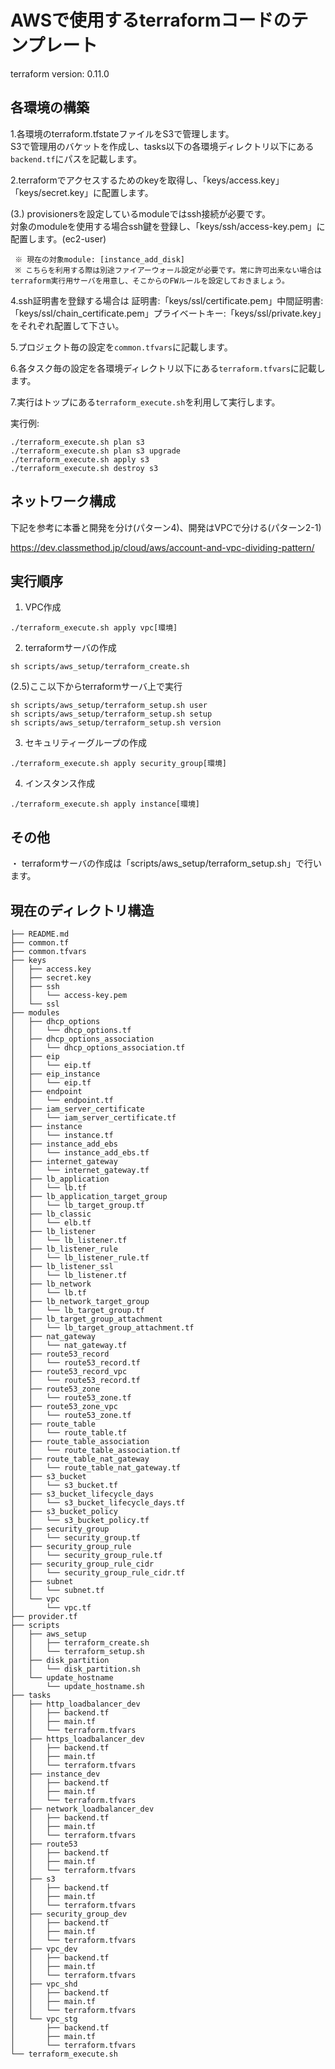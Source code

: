 # AWSで使用するterraformコードのテンプレート

terraform version: 0.11.0


## 各環境の構築

1.各環境のterraform.tfstateファイルをS3で管理します。<br />
  S3で管理用のバケットを作成し、tasks以下の各環境ディレクトリ以下にある`backend.tf`にパスを記載します。

2.terraformでアクセスするためのkeyを取得し、「keys/access.key」「keys/secret.key」に配置します。

(3.) provisionersを設定しているmoduleではssh接続が必要です。<br />
     対象のmoduleを使用する場合ssh鍵を登録し、「keys/ssh/access-key.pem」に配置します。(ec2-user)<br />

     ※ 現在の対象module: [instance_add_disk]
     ※ こちらを利用する際は別途ファイアーウォール設定が必要です。常に許可出来ない場合はterraform実行用サーバを用意し、そこからのFWルールを設定しておきましょう。

4.ssh証明書を登録する場合は 証明書:「keys/ssl/certificate.pem」中間証明書:「keys/ssl/chain_certificate.pem」プライベートキー:「keys/ssl/private.key」をそれぞれ配置して下さい。

5.プロジェクト毎の設定を`common.tfvars`に記載します。

6.各タスク毎の設定を各環境ディレクトリ以下にある`terraform.tfvars`に記載します。

7.実行はトップにある`terraform_execute.sh`を利用して実行します。

実行例:
```shell
./terraform_execute.sh plan s3
./terraform_execute.sh plan s3 upgrade
./terraform_execute.sh apply s3
./terraform_execute.sh destroy s3
```

## ネットワーク構成
下記を参考に本番と開発を分け(パターン4)、開発はVPCで分ける(パターン2-1)<br />

https://dev.classmethod.jp/cloud/aws/account-and-vpc-dividing-pattern/

## 実行順序
1. VPC作成
```
./terraform_execute.sh apply vpc[環境]
```

2. terraformサーバの作成
```
sh scripts/aws_setup/terraform_create.sh
```

(2.5)ここ以下からterraformサーバ上で実行
```
sh scripts/aws_setup/terraform_setup.sh user
sh scripts/aws_setup/terraform_setup.sh setup
sh scripts/aws_setup/terraform_setup.sh version
```

3. セキュリティーグループの作成
```
./terraform_execute.sh apply security_group[環境]
```

4. インスタンス作成
```
./terraform_execute.sh apply instance[環境]
```

## その他
・ terraformサーバの作成は「scripts/aws_setup/terraform_setup.sh」で行います。

## 現在のディレクトリ構造
```
├── README.md
├── common.tf
├── common.tfvars
├── keys
│   ├── access.key
│   ├── secret.key
│   ├── ssh
│   │   └── access-key.pem
│   └── ssl
├── modules
│   ├── dhcp_options
│   │   └── dhcp_options.tf
│   ├── dhcp_options_association
│   │   └── dhcp_options_association.tf
│   ├── eip
│   │   └── eip.tf
│   ├── eip_instance
│   │   └── eip.tf
│   ├── endpoint
│   │   └── endpoint.tf
│   ├── iam_server_certificate
│   │   └── iam_server_certificate.tf
│   ├── instance
│   │   └── instance.tf
│   ├── instance_add_ebs
│   │   └── instance_add_ebs.tf
│   ├── internet_gateway
│   │   └── internet_gateway.tf
│   ├── lb_application
│   │   └── lb.tf
│   ├── lb_application_target_group
│   │   └── lb_target_group.tf
│   ├── lb_classic
│   │   └── elb.tf
│   ├── lb_listener
│   │   └── lb_listener.tf
│   ├── lb_listener_rule
│   │   └── lb_listener_rule.tf
│   ├── lb_listener_ssl
│   │   └── lb_listener.tf
│   ├── lb_network
│   │   └── lb.tf
│   ├── lb_network_target_group
│   │   └── lb_target_group.tf
│   ├── lb_target_group_attachment
│   │   └── lb_target_group_attachment.tf
│   ├── nat_gateway
│   │   └── nat_gateway.tf
│   ├── route53_record
│   │   └── route53_record.tf
│   ├── route53_record_vpc
│   │   └── route53_record.tf
│   ├── route53_zone
│   │   └── route53_zone.tf
│   ├── route53_zone_vpc
│   │   └── route53_zone.tf
│   ├── route_table
│   │   └── route_table.tf
│   ├── route_table_association
│   │   └── route_table_association.tf
│   ├── route_table_nat_gateway
│   │   └── route_table_nat_gateway.tf
│   ├── s3_bucket
│   │   └── s3_bucket.tf
│   ├── s3_bucket_lifecycle_days
│   │   └── s3_bucket_lifecycle_days.tf
│   ├── s3_bucket_policy
│   │   └── s3_bucket_policy.tf
│   ├── security_group
│   │   └── security_group.tf
│   ├── security_group_rule
│   │   └── security_group_rule.tf
│   ├── security_group_rule_cidr
│   │   └── security_group_rule_cidr.tf
│   ├── subnet
│   │   └── subnet.tf
│   └── vpc
│       └── vpc.tf
├── provider.tf
├── scripts
│   ├── aws_setup
│   │   ├── terraform_create.sh
│   │   └── terraform_setup.sh
│   ├── disk_partition
│   │   └── disk_partition.sh
│   └── update_hostname
│       └── update_hostname.sh
├── tasks
│   ├── http_loadbalancer_dev
│   │   ├── backend.tf
│   │   ├── main.tf
│   │   └── terraform.tfvars
│   ├── https_loadbalancer_dev
│   │   ├── backend.tf
│   │   ├── main.tf
│   │   └── terraform.tfvars
│   ├── instance_dev
│   │   ├── backend.tf
│   │   ├── main.tf
│   │   └── terraform.tfvars
│   ├── network_loadbalancer_dev
│   │   ├── backend.tf
│   │   ├── main.tf
│   │   └── terraform.tfvars
│   ├── route53
│   │   ├── backend.tf
│   │   ├── main.tf
│   │   └── terraform.tfvars
│   ├── s3
│   │   ├── backend.tf
│   │   ├── main.tf
│   │   └── terraform.tfvars
│   ├── security_group_dev
│   │   ├── backend.tf
│   │   ├── main.tf
│   │   └── terraform.tfvars
│   ├── vpc_dev
│   │   ├── backend.tf
│   │   ├── main.tf
│   │   └── terraform.tfvars
│   ├── vpc_shd
│   │   ├── backend.tf
│   │   ├── main.tf
│   │   └── terraform.tfvars
│   └── vpc_stg
│       ├── backend.tf
│       ├── main.tf
│       └── terraform.tfvars
└── terraform_execute.sh
```
